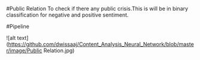 #Public Relation
To check if there any public crisis.This is will be in binary classification for negative and positive sentiment.

#Pipeline

 ![alt text](https://github.com/dwissaaj/Content_Analysis_Neural_Network/blob/master/image/Public Relation.jpg)
